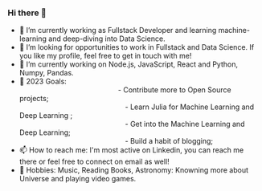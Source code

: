 ### Hi there 👋


- 🔭 I’m currently working as Fullstack Developer and learning machine-learning and deep-diving into Data Science.
- 👯 I’m looking for opportunities to work in Fullstack and Data Science. If you like my profile, feel free to get in touch with me!
- 🔭 I’m currently working on Node.js, JavaScript, React and Python, Numpy, Pandas.
- 🥅 2023 Goals: \
               - Contribute more to Open Source projects;\
               - Learn Julia for Machine Learning and Deep Learning ;\
               - Get into the Machine Learning and Deep Learning; \
               - Build a habit of blogging;
- 📫 How to reach me: I'm most active on Linkedin, you can reach me there or feel free to connect on email as well!
- 🚀 Hobbies: Music, Reading Books, Astronomy: Knowning more about Universe and playing video games.
